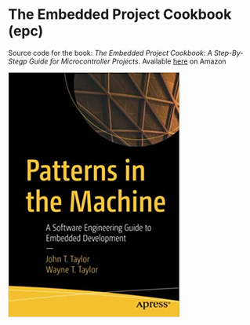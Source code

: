 # The Embedded Project Cookbook (epc)
Source code for the book: _The Embedded Project Cookbook: A Step-By-Stegp Guide for Microcontroller Projects_. Available [here](https://amzn.to/3YgrCWc) on Amazon 

![alt text](https://github.com/johnttaylor/pim/blob/master/top/book-cover.jpg "Book Cover")
